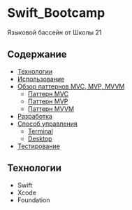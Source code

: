 # Swift_Bootcamp
Языковой бассейн от Школы 21

## Содержание
- [Технологии](#технологии)
- [Использование](#использование)
- [Обзор паттернов MVC, MVP, MVVM](#обзор-паттерна-mvc-mvp-mvvm)
    - [Паттерн  MVC](#паттерн--mvc)
    - [Паттерн  MVP](#паттерн-mvp)
    - [Паттерн  MVVM](#паттерн-mvvm)
- [Разработка](#разработка)
- [Способ управления](#способ-управления)
    - [Terminal](#terminal)
    - [Desktop](#desktop)
- [Тестирование](#тестирование)

## Технологии
- Swift
- Xcode
- Foundation
